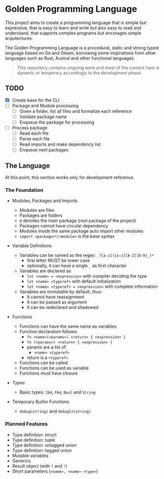 # Golden Programming Language

This project aims to create a programming language that is simple but expressive, that is easy to learn and write but also easy to read and understand, that supports complex programs but encorages simple arquitectures. 

The Golden Programming Language is a procedural, static and strong typed language based on Go and Gleam, borrowing some inspirations from other languages such as Rust, Austral and other functional languages.

> This repository contains ongoing work and most of the content here is dynamic or temporary accordingly to the development phase.

## TODO

- [x] Create base for the CLI
- [ ] Package and Module processing
  - [ ] Given a folder, list all files and formalize each reference
  - [ ] Validate package name
  - [ ] Enqueue the package for processing
- [ ] Process package
  - [ ] Read each file
  - [ ] Parse each file
  - [ ] Read imports and make dependency list
  - [ ] Enqueue next packages

## The Language

At this point, this section works only for development reference.

### The Foundation

- Modules, Packages and Imports
  - Modules are files
  - Packages are folders
  - `@` denotes the main package (root package of the project)
  - Packages cannot have circular dependency
  - Modules inside the same package auto import other modules
  - `import <package>*/<module>` is the base syntax

- Variable Definitions
  - Variables can be named as the regex: `_?[a-z]([a-z][A-Z][0-9]_)*`
    - first letter MUST be lower case
    - optionally, it can have a single `_` as first character
  - Variables are declared as:
    - `let <name> = <expression>` with compiler deciding the type
    - `let <name> <typeref>` with default initialization
    - `let <name> <typeref> = <expression>` with complete information
  - Variables are immutable by default, thus:
    - It cannot have reassignment
    - It can be passed as argument
    - It can be redeclared and shadowed

- Functions
  - Functions can have the same name as variables
  - Function declaration follows:
    - `fn <name>(<params>) <return> { <expression> }`
    - `fn (<params>) <return> { <expression> }`
    - params are a list of:
      - `<name> <typeref>`
    - return is a `<typeref>`
  - Functions can be called
  - Functions can be used as variable
  - Functions must have closure

- Types
  - Basic types: `I64`, `F64`, `Bool` and `String`

- Temporary Builtin Functions
  - `debug(string)` and `debugln(string)`

### Planned Features

- Type definition: struct
- Type definition: tuple
- Type definition: untagged union
- Type definition: tagged union
- Mutable variables
- Generics
- Result object (with `?` and `!`)
- Short parameters (`<name>, <name> <type>`)